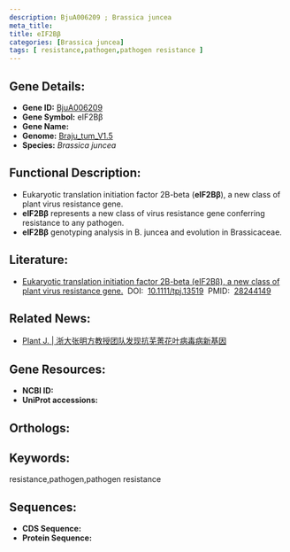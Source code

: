 ```yaml
---
description: BjuA006209 ; Brassica juncea
meta_title:
title: eIF2Bβ
categories: [Brassica juncea]
tags: [ resistance,pathogen,pathogen resistance ]
---
```


## Gene Details:
- **Gene ID:**	[BjuA006209]()
- **Gene Symbol:** eIF2Bβ
- **Gene Name:** 
- **Genome:** [Braju_tum_V1.5]()
- **Species:** *Brassica juncea*

## Functional Description:
   - Eukaryotic translation initiation factor 2B-beta (**eIF2Bβ**), a new class of plant virus resistance gene.
   - **eIF2Bβ** represents a new class of virus resistance gene conferring resistance to any pathogen.
   - **eIF2Bβ** genotyping analysis in B. juncea and evolution in Brassicaceae.

## Literature:
   - [Eukaryotic translation initiation factor 2B-beta (eIF2Bβ), a new class of plant virus resistance gene.]( https://onlinelibrary.wiley.com/doi/10.1111/tpj.13519)&nbsp;&nbsp;DOI:&nbsp;&nbsp;[10.1111/tpj.13519](https://onlinelibrary.wiley.com/doi/10.1111/tpj.13519)&nbsp;&nbsp;PMID:&nbsp;&nbsp;[28244149](https://pubmed.ncbi.nlm.nih.gov/28244149/)

## Related News:
   - [Plant J. | 浙大张明方教授团队发现抗芜菁花叶病毒病新基因](https://mp.weixin.qq.com/s?__biz=MzIyOTY2NDYyNQ==&mid=2247484646&idx=2&sn=f12195649746802e97c891d0bbf263ce&chksm=e8be76f8dfc9ffee03e251e85c199153b096e2bc973d0af4416b2ab06002f359f613cb085cce&scene=27#wechat_redirect)

## Gene Resources:
- **NCBI ID:** [](https://www.ncbi.nlm.nih.gov/gene/?term=)
- **UniProt accessions:** [](https://www.uniprot.org/uniprotkb//entry)

## Orthologs:


## Keywords:
resistance,pathogen,pathogen resistance

## Sequences:
- **CDS Sequence:**
- **Protein Sequence:**
